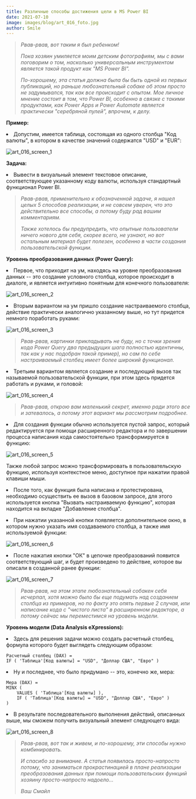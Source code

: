 ```yaml
---
title: Различные способы достижения цели в MS Power BI
date: 2021-07-10
image: images/blog/art_016_foto.jpg
author: Smile
---
```


> *Рвав-рвав, вот таким я был ребенком!*
>
> *Пока хозяин умиляется моим детским фотографиям, мы с вами поговорим о том, насколько универсальным инструментом является такой продукт как "MS Power BI".*
>
> *По-хорошему, эта статья должна была бы быть одной из первых публикаций, но раньше любознательный собаке об этом просто не задумывался, так как все происходит с опытом. Мое личное мнение состоит в том, что Power BI, особенно в связке с такими продуктами, как Power Apps и Power Automate является практически "серебряной пулей", впрочем, к делу.*


**Пример:**

**<li>** Допустим, имеется таблица, состоящая из одного столбца "Код валюты", в котором в качестве значений содержатся "USD" и "EUR":

![art_016_screen_1](https://kkadikin.ru/images/blog/art_016_screen_1.jpg)


**Задача:**

**<li>** Вывести в визуальный элемент текстовое описание, соответствующее указанному коду валюты, используя стандартный функционал Power BI.

> *Рвав-рвав, применительно к обозначенной задаче, я нашел целых 5 способов реализации, и не совсем уверен, что это действительно все способы, а потому буду рад вашим комментариям.*
>
> *Также хотелось бы предупредить, что опытные пользователи ничего нового для себя, скорее всего, не узнают, но вот остальным материал будет полезен, особенно в части создания пользовательской функции.*


**Уровень преобразования данных (Power Query):**

**<li>** Первое, что приходит на ум, находясь на уровне преобразования данных -- это создание условного столбца, которое происходит в диалоге, и является интуитивно понятным для конечного пользователя:

![art_016_screen_2](https://kkadikin.ru/images/blog/art_016_screen_2.jpg)

**<li>** Вторым вариантом на ум пришло создание настраиваемого столбца, действие практически аналогично указанному выше, но тут придется немного поработать руками:

![art_016_screen_3](https://kkadikin.ru/images/blog/art_016_screen_3.jpg)

> *Рвав-рвав, картинки прикладывать не буду, но с точки зрения кода Power Query два предыдущих шага полностью идентичны, так как у нас подобран такой пример), но сам по себе настраиваемый столбец имеет более широкий функционал.*

**<li>** Третьим вариантом является создание и последующий вызов так называемой пользовательской функции, при этом здесь придется работать и руками, и головой:

![art_016_screen_4](https://kkadikin.ru/images/blog/art_016_screen_4.jpg)

> *Рвав-рвав, открою вам маленький секрет, именно ради этого все и затевалось, а потому этот вариант мы рассмотрим подробнее.*

**<li>** Для создания функции обычно используется пустой запрос, который редактируется при помощи расширенного редактора и по завершении процесса написания кода самостоятельно трансформируется в функцию:

![art_016_screen_5](https://kkadikin.ru/images/blog/art_016_screen_5.jpg)

Также любой запрос можно трансформировать в пользовательскую функцию, используя контекстное меню, доступное при нажатии правой клавиши мыши.

**<li>** После того, как функция была написана и протестирована, необходимо осуществить ее вызов в базовом запросе, для этого используется кнопка "Вызвать настраиваемую функцию", которая находится на вкладке "Добавление столбца".

**<li>** При нажатии указанной кнопки появляется дополнительное окно, в котором нужно указать имя создаваемого столбца, а также имя используемой функции:

![art_016_screen_6](https://kkadikin.ru/images/blog/art_016_screen_6.jpg)

**<li>** После нажатия кнопки "ОК" в цепочке преобразований появится соответствующий шаг, и будет произведено то действие, которое вы описали в созданной ранее функции:

![art_016_screen_7](https://kkadikin.ru/images/blog/art_016_screen_7.jpg)

> *Рвав-рвав, на этом этапе любознательный собакен себя исчерпал, хотя можно было бы еще подумать над созданием столбца из примеров, но по факту это опять первые 2 случая, или написание кода с "чистого листа" в расширенном редакторе, а потому сейчас мы переместимся на уровень модели.*


**Уровень модели (Data Analysis eXpressions):**

**<li>** Здесь для решения задачи можно создать расчетный столбец, формула которого будет выглядеть следующим образом:

```dax
Расчетный столбец (DAX) = 
IF ( 'Таблица'[Код валюты] = "USD", "Доллар США", "Евро" )
```

**<li>** Ну и последнее, что было придумано -- это, конечно же, мера:

```dax
Мера (DAX) = 
MINX (
    VALUES ( 'Таблица'[Код валюты] ),
    IF ( 'Таблица'[Код валюты] = "USD", "Доллар США", "Евро" )
)
```

**<li>** В результате последовательного выполнения действий, описанных выше, мы сможем получить визуальный элемент следующего вида:

![art_016_screen_8](https://kkadikin.ru/images/blog/art_016_screen_8.JPG)


> *Рвав-рвав, вот так и живем, и по-хорошему, эти способы нужно комбинировать.*
>
> *И спасибо за внимание. А статья появилась просто-напросто потому, что заниматься прокрастинацией в плане реализации преобразования данных при помощи пользовательских функций хозяину просто-напросто надоело...*
>
> *Ваш Смайл*
